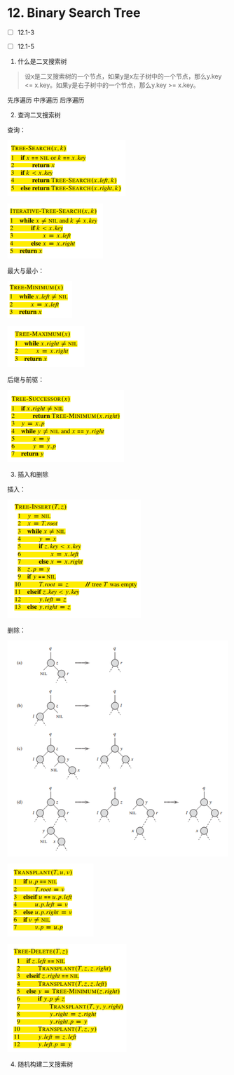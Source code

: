 # 12. Binary Search Tree

- [ ] 12.1-3
- [ ] 12.1-5


1. 什么是二叉搜索树

> 设x是二叉搜索树的一个节点，如果y是x左子树中的一个节点，那么y.key <= x.key。如果y是右子树中的一个节点，那么y.key >= x.key。

先序遍历  中序遍历  后序遍历

2. 查询二叉搜索树

查询：

![](images/1201.png)

![](images/1202.png)

最大与最小：

![](images/1203.png)

![](images/1204.png)

后继与前驱：

![](images/1205.png)

3. 插入和删除

插入：

![](images/1206.png)

删除：

![](images/1207.png)

![](images/1208.png)

![](images/1209.png)

4. 随机构建二叉搜索树





